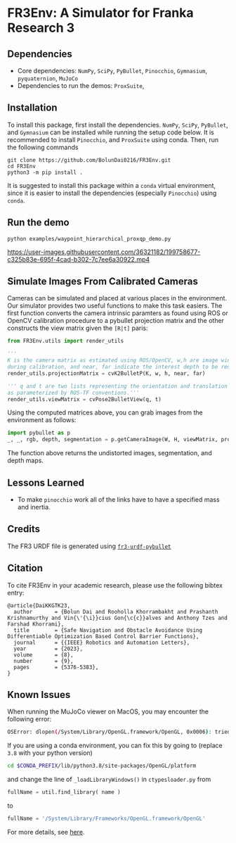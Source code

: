 # FR3Env: A Simulator for Franka Research 3

## Dependencies

- Core dependencies: `NumPy`, `SciPy`, `PyBullet`, `Pinocchio`, `Gymnasium`, `pyquaternion`, `MuJoCo`
- Dependencies to run the demos: `ProxSuite`, 

## Installation

To install this package, first install the dependencies. `NumPy`, `SciPy`, `PyBullet`, and `Gymnasium` can be installed while running the setup code below. It is recommended to install `Pinocchio`, and `ProxSuite` using conda. Then, run the following commands

```console
git clone https://github.com/BolunDai0216/FR3Env.git
cd FR3Env
python3 -m pip install .
```

It is suggested to install this package within a `conda` virtual environment, since it is easier to install the dependencies (especially `Pinocchio`) using `conda`.

## Run the demo

```console
python examples/waypoint_hierarchical_proxqp_demo.py
```

https://user-images.githubusercontent.com/36321182/199758677-c325b83e-695f-4cad-b302-7c7ee6a30922.mp4

## Simulate Images From Calibrated Cameras

Cameras can be simulated and placed at various places in the environment. Our simulator provides two useful functions to make this task easiers. The first function converts the camera intrinsic paramters as found using ROS or OpenCV calibration procedure to a pybullet projection matrix and the other constructs the view matrix given the `[R|t]` paris:

``` python
from FR3Env.utils import render_utils

'''
K is the camera matrix as estimated using ROS/OpenCV, w,h are image width and height 
during calibration, and near, far indicate the interest depth to be rendered''' 
render_utils.projectionMatrix = cvK2BulletP(K, w, h, near, far)

''' q and t are two lists representing the orientation and translation 
as parameterized by ROS-TF conventions.'''
render_utils.viewMatrix = cvPose2BulletView(q, t)
```

Using the computed matrices above, you can grab images from the environment as follows:

``` python
import pybullet as p
_, _, rgb, depth, segmentation = p.getCameraImage(W, H, viewMatrix, projectionMatrix, shadow = True)
```
The function above returns the undistorted images, segmentation, and depth maps. 

## Lessons Learned

- To make `pinocchio` work all of the links have to have a specified mass and inertia.

## Credits

The FR3 URDF file is generated using [`fr3-urdf-pybullet`](https://github.com/RumailM/fr3-urdf-pybullet)

## Citation

To cite FR3Env in your academic research, please use the following bibtex entry:

```
@article{DaiKKGTK23,
  author       = {Bolun Dai and Rooholla Khorrambakht and Prashanth Krishnamurthy and Vin{\'{\i}}cius Gon{\c{c}}alves and Anthony Tzes and Farshad Khorrami},
  title        = {Safe Navigation and Obstacle Avoidance Using Differentiable Optimization Based Control Barrier Functions},
  journal      = {{IEEE} Robotics and Automation Letters},
  year         = {2023},
  volume       = {8},
  number       = {9},
  pages        = {5376-5383},
}
```

## Known Issues

When running the MuJoCo viewer on MacOS, you may encounter the following error:

```bash
OSError: dlopen(/System/Library/OpenGL.framework/OpenGL, 0x0006): tried: '/System/Library/OpenGL.framework/OpenGL' (no such file), '/System/Volumes/Preboot/Cryptexes/OS/System/Library/OpenGL.framework/OpenGL' (no such file), '/System/Library/OpenGL.framework/OpenGL' (no such file, not in dyld cache)
```

If you are using a conda environment, you can fix this by going to (replace `3.8` with your python version)

```bash
cd $CONDA_PREFIX/lib/python3.8/site-packages/OpenGL/platform
```

and change the line of `_loadLibraryWindows()` in `ctypesloader.py` from

```python
fullName = util.find_library( name )
```

to 

```python
fullName = '/System/Library/Frameworks/OpenGL.framework/OpenGL'
```

For more details, see [here](https://stackoverflow.com/a/64021312).